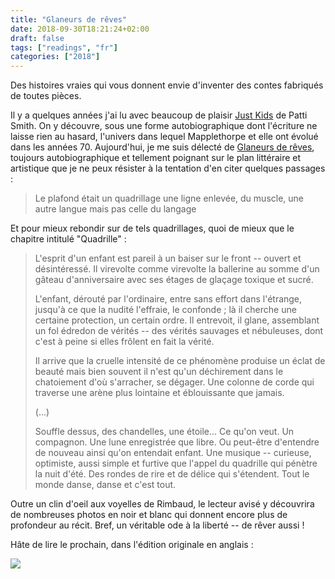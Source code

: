 ```yaml
---
title: "Glaneurs de rêves"
date: 2018-09-30T18:21:24+02:00
draft: false
tags: ["readings", "fr"]
categories: ["2018"]
---
```


Des histoires vraies qui vous donnent envie d'inventer des contes fabriqués de toutes pièces.

<!--more-->

Il y a quelques années j'ai lu avec beaucoup de plaisir [Just Kids](http://www.gallimard.fr/Catalogue/GALLIMARD/Folio/Folio/Just-Kids2) de Patti Smith. On y découvre, sous une forme autobiographique dont l'écriture ne laisse rien au hasard, l'univers dans lequel Mapplethorpe et elle ont évolué dans les années 70. Aujourd'hui, je me suis délecté de [Glaneurs de rêves](http://www.gallimard.fr/Catalogue/GALLIMARD/Folio/Folio/Glaneurs-de-reves), toujours autobiographique et tellement poignant sur le plan littéraire et artistique que je ne peux résister à la tentation d'en citer quelques passages :

> Le plafond était un quadrillage
> une ligne enlevée, du muscle,
> une autre langue
> mais pas celle du langage

Et pour mieux rebondir sur de tels quadrillages, quoi de mieux que le chapitre intitulé "Quadrille" :

> L'esprit d'un enfant est pareil à un baiser sur le front -- ouvert et désintéressé. Il virevolte comme virevolte la ballerine au somme d'un gâteau d'anniversaire avec ses étages de glaçage toxique et sucré.
>
> L'enfant, dérouté par l'ordinaire, entre sans effort dans l'étrange, jusqu'à ce que la nudité l'effraie, le confonde ; là il cherche une certaine protection, un certain ordre. Il entrevoit, il glane, assemblant un fol édredon de vérités -- des vérités sauvages et nébuleuses, dont c'est à peine si elles frôlent en fait la vérité.
>
> Il arrive que la cruelle intensité de ce phénomène produise un éclat de beauté mais bien souvent il n'est qu'un déchirement dans le chatoiement d'où s'arracher, se dégager. Une colonne de corde qui traverse une arène plus lointaine et éblouissante que jamais.
>
> (...)
>
> Souffle dessus, des chandelles, une étoile... Ce qu'on veut. Un compagnon. Une lune enregistrée que libre. Ou peut-être d'entendre de nouveau ainsi qu'on entendait enfant. Une musique -- curieuse, optimiste, aussi simple et furtive que l'appel du quadrille qui pénètre la nuit d'été. Des rondes de rire et de délice qui s'étendent. Tout le monde danse, danse et c'est tout.

Outre un clin d'oeil aux voyelles de Rimbaud, le lecteur avisé y découvrira de nombreuses photos en noir et blanc qui donnent encore plus de profondeur au récit. Bref, un véritable ode à la liberté -- de rêver aussi !

Hâte de lire le prochain, dans l'édition originale en anglais :

![](/img/iu.jpeg)
